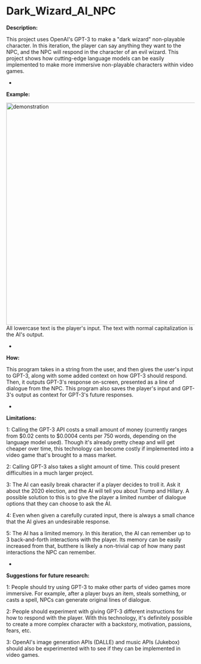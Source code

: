 # Dark_Wizard_AI_NPC

<font size=”6”>**Description:**</font>

This project uses OpenAI's GPT-3 to make a "dark wizard" non-playable character. In this iteration, the player can say anything they want to the NPC, and the NPC will respond in the character of an evil wizard. This project shows how cutting-edge language models can be easily implemented to make more immersive non-playable characters within video games.

*

<font size=”32”>**Example:**</font>

<img width="594" alt="demonstration" src="https://user-images.githubusercontent.com/86581611/207442135-4423f571-ebb2-47c2-b852-590187eba7b4.png">
All lowercase text is the player's input. The text with normal capitalization is the AI's output. 

*

<font size=”32”>**How:**</font>

This program takes in a string from the user, and then gives the user's input to GPT-3, along with some added context on how GPT-3 should respond. Then, it outputs GPT-3's response on-screen, presented as a line of dialogue from the NPC. This program also saves the player's input and GPT-3's output as context for GPT-3's future responses. 

*

<font size=”32”>**Limitations:**</font>

1: Calling the GPT-3 API costs a small amount of money (currently ranges from $0.02 cents to $0.0004 cents per 750 words, depending on the language model used). Though it's already pretty cheap and will get cheaper over time, this technology can become costly if implemented into a video game that's brought to a mass market.

2: Calling GPT-3 also takes a slight amount of time. This could present difficulties in a much larger project.

3: The AI can easily break character if a player decides to troll it. Ask it about the 2020 election, and the AI will tell you about Trump and Hillary. A possible solution to this is to give the player a limited number of dialogue options that they can choose to ask the AI.

4: Even when given a carefully curated input, there is always a small chance that the AI gives an undesirable response.

5: The AI has a limited memory. In this iteration, the AI can remember up to 3 back-and-forth interactions with the player. Its memory can be easily increased from that, butthere is likely a non-trivial cap of how many past interactions the NPC can remember.

*

<font size=”32”>**Suggestions for future research:**</font>

1: People should try using GPT-3 to make other parts of video games more immersive. For example, after a player buys an item, steals something, or casts a spell, NPCs can generate original lines of dialogue.

2: People should experiment with giving GPT-3 different instructions for how to respond with the player. With this technology, it's definitely possible to create a more complex character with a backstory, motivation, passions, fears, etc.

3: OpenAI's image generation APIs (DALLE) and music APIs (Jukebox) should also be experimented with to see if they can be implemented in video games. 
